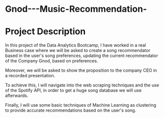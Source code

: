 # Gnod---Music-Recommendation-

# Project Description
In this project of the Data Analytics Bootcamp, I have worked in a real Business case where we will be asked to create a song recommendator based in the user's song preferences, updating the current recommendator of the Company Gnod, based on preferences.

Moreover, we will be asked to show the proposition to the company CEO in a recorded presentation.

To achieve this, I will navigate into the web scraping techniques and the use of the Spotify API, in order to get a huge song database we will use afterwards.

Finally, I will use some basic techniques of Machine Learning as clustering to provide accurate recommendations based on the user's song.

